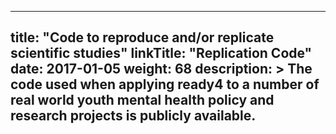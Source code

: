 
---
title: "Code to reproduce and/or replicate scientific studies"
linkTitle: "Replication Code"
date: 2017-01-05
weight: 68
description: >
  The code used when applying ready4 to a number of real world youth mental health policy and research projects is publicly available.
---


